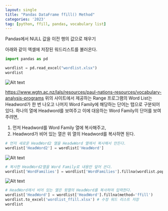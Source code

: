 ```yaml
---
layout: single
title: "Pandas DataFrame ffill() Method"
categories: '2023'
tag: [python, ffill, pandas, vocabulary list]
---
```


Pandas에서 NULL 값을 이전 행의 값으로 채우기

아래와 같이 엑셀에 저장된 워드리스트를 불러온다. 

```python 
import pandas as pd

wordlist = pd.read_excel("wordlist.xlsx")
wordlist
```
![Alt text](https://file%2B.vscode-resource.vscode-cdn.net/Users/yk/Documents/GitHub/linguistry.github.io/assets/images/2023_05_17_vocalist.jpg?version%3D1684249699741)

https://www.wgtn.ac.nz/lals/resources/paul-nations-resources/vocabulary-analysis-programs
위의 사이트에서 제공하는 Range 프로그램의 Word List는 Headword가 한 번 나오고 나머지 Word Family에 해당하는 단어는 탭으로 구분되어 있다. 
하나의 열에 Headword를 보여주고 이에 대응하는 Word Family의 단어를 보여주려면, 
1) 먼저 Headword를 Word Family 열에 복사해주고, 
2) Headword가 비어 있는 열은 위 열의 Headword를 복사하면 된다. 

```python
# 먼저 새로운 HeadWord2 열을 HeadwWord 열에서 복사해서 만든다. 
wordlist['HeadWord2'] = wordlist['HeadWord'] 
``` 
![Alt text](https://file%2B.vscode-resource.vscode-cdn.net/Users/yk/Documents/GitHub/linguistry.github.io/assets/images/2023_05_17_headword.jpg?version%3D1684250374606)


```python
# 복사한 HeadWord2열을 Word Family로 내용만 덮어 쓴다. 
wordlist['WordFamilies'] = wordlist['WordFamilies'].fillna(wordlist.pop('HeadWord2'))
``` 
![Alt text](https://file%2B.vscode-resource.vscode-cdn.net/Users/yk/Documents/GitHub/linguistry.github.io/assets/images/2023_05_17_wordfamily.jpg?version%3D1684250385666)

```python
# HeadWord에서 비어 있는 열은 윗열의 HeadWord를 복사하여 입력한다. 
wordlist['HeadWord'] = wordlist['HeadWord'].fillna(method='ffill')
wordlist.to_excel('wordlist_ffill.xlsx') # 수정 워드 리스트 저장
wordlist
``` 

